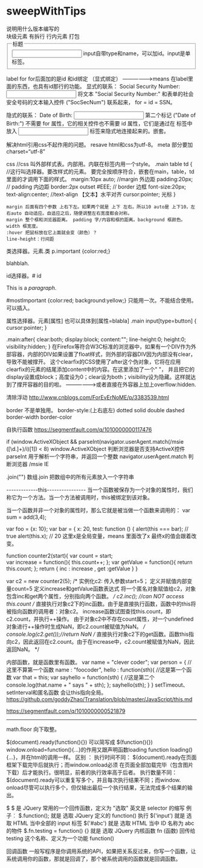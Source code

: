 # sweepWithTips

<!DOCTYPE html> 说明用什么版本编写的
<div> 块级元素 有拆行
<span> 行内元素
<table> 
打包 <fieldset>
        <legend>标题</legend>
        <input> input自带type和name，可以加id。input是单标签。
     </fieldset>
     
label for for后面加的是id 和id绑定 （显式绑定）
——————>means 在label里面的东西，也具有id那行的功能。
显式的联系：
<label for="SSN">Social Security Number:</label>
<input type="text" name="SocSecNum" id="SSn" />
将文本 "Social Security Number:" 和表单的社会安全号码的文本输入控件 ("SocSecNum") 联系起来， for = id = SSN。

隐式的联系：
<label>Date of Birth: <input type="text" name="DofB" /></label>
第二个标记 ("Date of Birth:") 不需要 for 属性，它的相关控件也不需要 id 属性，它们是通过在 <label> 标签中放入 <input> 标签来隐式地连接起来的。嵌套。


解决html引用css不起作用的问题。
  resave html和css为utf-8。
  meta 部分要加 charset=“utf-8”
  
  
css  //css 叫外部样式表。内部用<style></style>。内联在标签内用一个style。
.main table td {  //这行叫选择器。要改样式的元素。 要完全按顺序符合，嵌套在main，table，td里面的才调用下面的样式。
            margin:10px auto;  //margin 外边距
            padding:20px; // padding 内边距
            border:2px outset #EEE; // border 边框
            font-size:20px;
            text-align:center; //text-align 【文本】水平对齐
            cursor:pointer; 光标
        }
	
	margin 后面有四个参数 上右下左。如果两个就是 上下 左右。所以10 auto是 上下10，左右auto 自动适应。自适应之后，随便调整左右宽度都会对称。
	margin 整个框和浏览器距离。 padding 字/内容和框的距离。background 框颜色。width 框宽度。
	:hover 把鼠标放在它上面就会变（颜色）？
	line-height：行间距

类选择器。元素.类 
p.important {color:red;}
<p class="important">blahblah.</p>

id选择器。# id 
<p>This is a <em id="mostImportant">paragraph</em>.</p>
#mostImportant {color:red; background:yellow;}
只能用一次。不能结合使用。可以插入。

属性选择器。元素[属性] 也可以具体到[属性=blabla]
.main input[type=button] {
    cursor:pointer;
}

.main:after{
	clear:both;
	display:block;
	content:"";
	line-height:0;
	height:0;
	visibility:hidden;
}
在Firefox等符合W3C标准的浏览器中，如果有一个DIV作为外部容器，内部的DIV如果设置了float样式，则外部的容器DIV因为内部没有clear，导致不能被撑开。
这个clearfix的CSS使用了after这个伪对象，它将在应用clearfix的元素的结尾添加content中的内容。在这里添加了一个" "， 并且把它的display设置成block；高度设为0；clear设为both；visibility设为隐藏。这样就达到了撑开容器的目的啦。
——————>或者直接在外容器上加上overflow:hidden.

清除浮动
http://www.cnblogs.com/ForEvErNoME/p/3383539.html

border 不是单独用。
border-style:(上右底左) dotted solid double dashed
border-width
border-color

自执行函数
https://segmentfault.com/q/1010000000117476

if (window.ActiveXObject && parseInt(navigator.userAgent.match(/msie ([\d.]+)/i)[1]) < 8)
window.ActiveXObject  判断浏览器是否支持ActiveX控件
parseInt 用于解析一个字符串，并返回一个整数
navigator.userAgent.match 判断浏览器
/msie IE

.join("") 数组.join
把数组中的所有元素放入一个字符串

-------------this----------------
当一个函数被保存为一个对象的属性时，我们称它为一个方法。当一个方法被调用时，this被绑定到该对象。

当一个函数并非一个对象的属性时，那么它就是被当做一个函数来调用的：
var sum = add(3,4);

var foo = {x: 10};
 var bar = {
  x: 20,
  test: function () {
  alert(this === bar); // true
  alert(this.x); // 20
  这里x是全局变量，means 里面改了x 最终x的值会跟着改变。
  
  
  function counter2(start){ 
    var count = start;   
    var increase = function(){
         this.count++;
    }; 
    var getValue = function(){
         return this.count;
    };
    return { 
    inc : increase , 
    get :getValue }
}

var c2 = new counter2(5);
/*
实例化c2:
传入参数start=5；
定义并赋值内部变量count=5
定义increase和getValue函数表达式
将一个匿名对象赋值给c2，对象包含inc和get两个属性，分别指向两个函数。
*/
c2.inc(); //can NOT access this.count
/*
直接执行对象c2下的inc函数。由于是直接执行函数，函数中的this将被指向函数的调用者：对象c2。
increase函数试图查找this.count，即c2.count，并执行++操作。
由于对象c2中不存在count属性，对一个undefined对象进行++操作时生成NaN，即c2.count被赋值为NaN。
*/
console.log(c2.get());//return NaN
/*
直接执行对象c2下的get函数。函数this指向c2，因此返回在c2.count。由于在increase中，c2.count被赋值为NaN，因此返回NaN。
*/

内部函数，就是函数里有函数。
var name = "clever coder";
var person = {        //这里不算第一个函数
	name : "foocoder",
	hello : function(sth){   //这是第一个函数
		var that = this;
		var sayhello = function(sth) {   //这是第二个
			console.log(that.name + " says " + sth);
		};
		sayhello(sth);
	}
}
setTimeout、setInterval和匿名函数 会让this指向全局。
https://github.com/goddyZhao/Translation/blob/master/JavaScript/this.md

https://segmentfault.com/q/1010000000521879

-----------------------------
math.floor 向下取整。

$(document).ready(function(){}) 可以简写成 $(function(){})
window.onload=function(){...}的作用又跟声明函数loading function loading(){...}，并在html的<body onload="loading()">调用一样。
区别 ：
  执行时间不同： $(document).ready在页面框架下载完毕后就执行；而window.onload必须
在页面全部加载完毕（包含图片下载）后才能执行。很明显，前者的执行效率高于后者。
  执行数量不同： $(document).ready可以重复写多个，并且每次执行结果不同；而window.
onload尽管可以执行多个，但仅输出最后一个执行结果，无法完成多个结果的输出。

$
$ 是 JQuery 常用的一个回传函数，定义为 "选取" 英文是 selector 的缩写
例子︰
$.function(); 
就是 选取 JQuery 定义的 function() 执行
$('input')
就是 选取 HTML 当中全部的 input 标签
$('#abc')
就是 选取 HTML 当中 ID 名称为 abc 的物件
$.fn.testing = function() {}
就是 选取 JQuery 内核函数 fn (函数) 回传给 testing 这个名称、定义为一个功能 function()

回调函数
一般写程序是你调用系统的API，如果把关系反过来，你写一个函数，让系统调用你的函数，那就是回调了，那个被系统调用的函数就是回调函数。
